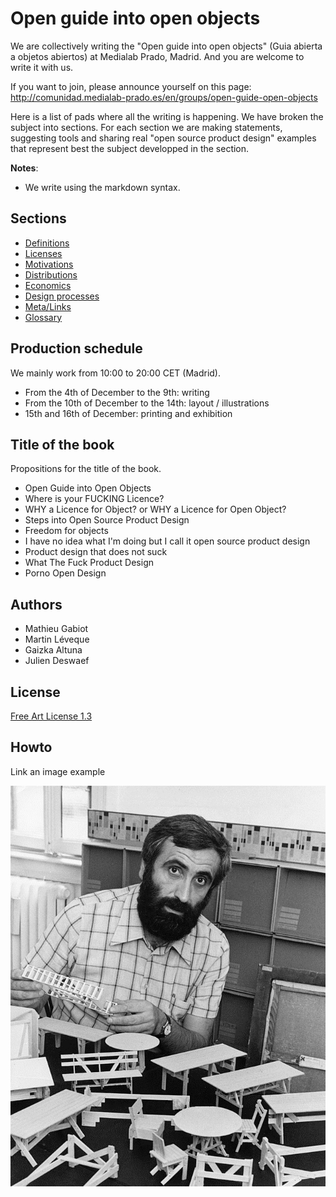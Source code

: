 Open guide into open objects
======================

We are collectively writing the "Open guide into open objects" (Guia abierta a objetos abiertos) at Medialab Prado, Madrid. And you are welcome to write it with us.

If you want to join, please announce yourself on this page:
http://comunidad.medialab-prado.es/en/groups/open-guide-open-objects

Here is a list of pads where all the writing is happening. We have broken the subject into sections. For each section we are making statements, suggesting tools and sharing real "open source product design" examples that represent best the subject developped in the section.

**Notes**: 
 - We write using the markdown syntax.

Sections
-------------

- [Definitions]( https://mathieugabiot.titanpad.com/30 )
- [Licenses]( https://mathieugabiot.titanpad.com/31 )
- [Motivations]( https://mathieugabiot.titanpad.com/32 )
- [Distributions]( https://mathieugabiot.titanpad.com/33 )
- [Economics]( https://mathieugabiot.titanpad.com/34 ) 
- [Design processes]( https://mathieugabiot.titanpad.com/35 ) 
- [Meta/Links]( https://mathieugabiot.titanpad.com/39 )
- [Glossary]( https://xuv.titanpad.com/1 )


Production schedule
-----------------------------

We mainly work from 10:00 to 20:00 CET (Madrid).

 - From the 4th of December to the 9th: writing
 - From the 10th of December to the 14th: layout / illustrations
 - 15th and 16th of December: printing and exhibition

Title of the book
-----------------------
Propositions for the title of the book.

- Open Guide into Open Objects
- Where is your FUCKING Licence?
- WHY a Licence for Object? or WHY a Licence for Open Object?
- Steps into Open Source Product Design
- Freedom for objects
- I have no idea what I'm doing but I call it open source product design
- Product design that does not suck
- What The Fuck Product Design
- Porno Open Design

Authors
-----------

- Mathieu Gabiot
- Martin Léveque
- Gaizka Altuna
- Julien Deswaef

License
-----------
[Free Art License 1.3](http://artlibre.org/licence/lal/en/ )

Howto
--------

Link an image example

![Enzo Mari - Public Domain](./images/Enzo_Mari_1974.jpg)


